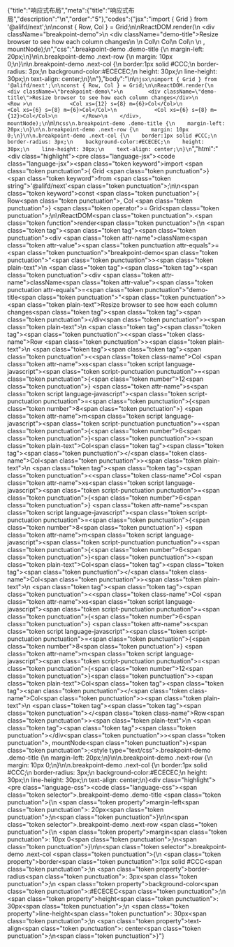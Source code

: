{"title":"响应式布局","meta":{"title":"响应式布局","description":"\n","order":"5"},"codes":{"jsx":"import { Grid } from '@alifd/next';\n\nconst { Row, Col } = Grid;\n\nReactDOM.render(\n    <div className=\"breakpoint-demo\">\n        <div className=\"demo-title\">Resize browser to see how each column changes</div>\n        <Row >\n            <Col xs={12} s={8} m={6}>Col</Col>\n            <Col xs={6} s={8} m={6}>Col</Col>\n            <Col xs={6} s={8} m={12}>Col</Col>\n        </Row>\n    </div>, mountNode);\n","css":".breakpoint-demo .demo-title {\n    margin-left: 20px;\n}\n\n.breakpoint-demo .next-row {\n    margin: 10px 0;\n}\n\n.breakpoint-demo .next-col {\n    border:1px solid #CCC;\n    border-radius: 3px;\n    background-color:#ECECEC;\n    height: 30px;\n    line-height: 30px;\n    text-align: center;\n}\n"},"body":"\n\n````jsx\nimport { Grid } from '@alifd/next';\n\nconst { Row, Col } = Grid;\n\nReactDOM.render(\n    <div className=\"breakpoint-demo\">\n        <div className=\"demo-title\">Resize browser to see how each column changes</div>\n        <Row >\n            <Col xs={12} s={8} m={6}>Col</Col>\n            <Col xs={6} s={8} m={6}>Col</Col>\n            <Col xs={6} s={8} m={12}>Col</Col>\n        </Row>\n    </div>, mountNode);\n````\n\n````css\n.breakpoint-demo .demo-title {\n    margin-left: 20px;\n}\n\n.breakpoint-demo .next-row {\n    margin: 10px 0;\n}\n\n.breakpoint-demo .next-col {\n    border:1px solid #CCC;\n    border-radius: 3px;\n    background-color:#ECECEC;\n    height: 30px;\n    line-height: 30px;\n    text-align: center;\n}\n````","html":"<script>(function(){\"use strict\";\n\nvar _next = require(\"@alifd/next\");\n\nvar Row = _next.Grid.Row,\n    Col = _next.Grid.Col;\n\n\nReactDOM.render(React.createElement(\n    \"div\",\n    { className: \"breakpoint-demo\" },\n    React.createElement(\n        \"div\",\n        { className: \"demo-title\" },\n        \"Resize browser to see how each column changes\"\n    ),\n    React.createElement(\n        Row,\n        null,\n        React.createElement(\n            Col,\n            { xs: 12, s: 8, m: 6 },\n            \"Col\"\n        ),\n        React.createElement(\n            Col,\n            { xs: 6, s: 8, m: 6 },\n            \"Col\"\n        ),\n        React.createElement(\n            Col,\n            { xs: 6, s: 8, m: 12 },\n            \"Col\"\n        )\n    )\n), mountNode);})()</script><div class=\"highlight\"><pre class=\"language-jsx\"><code class=\"language-jsx\"><span class=\"token keyword\">import</span> <span class=\"token punctuation\">{</span> Grid <span class=\"token punctuation\">}</span> <span class=\"token keyword\">from</span> <span class=\"token string\">'@alifd/next'</span><span class=\"token punctuation\">;</span>\n\n<span class=\"token keyword\">const</span> <span class=\"token punctuation\">{</span> Row<span class=\"token punctuation\">,</span> Col <span class=\"token punctuation\">}</span> <span class=\"token operator\">=</span> Grid<span class=\"token punctuation\">;</span>\n\nReactDOM<span class=\"token punctuation\">.</span><span class=\"token function\">render</span><span class=\"token punctuation\">(</span>\n    <span class=\"token tag\"><span class=\"token tag\"><span class=\"token punctuation\">&lt;</span>div</span> <span class=\"token attr-name\">className</span><span class=\"token attr-value\"><span class=\"token punctuation attr-equals\">=</span><span class=\"token punctuation\">\"</span>breakpoint-demo<span class=\"token punctuation\">\"</span></span><span class=\"token punctuation\">></span></span><span class=\"token plain-text\">\n        </span><span class=\"token tag\"><span class=\"token tag\"><span class=\"token punctuation\">&lt;</span>div</span> <span class=\"token attr-name\">className</span><span class=\"token attr-value\"><span class=\"token punctuation attr-equals\">=</span><span class=\"token punctuation\">\"</span>demo-title<span class=\"token punctuation\">\"</span></span><span class=\"token punctuation\">></span></span><span class=\"token plain-text\">Resize browser to see how each column changes</span><span class=\"token tag\"><span class=\"token tag\"><span class=\"token punctuation\">&lt;/</span>div</span><span class=\"token punctuation\">></span></span><span class=\"token plain-text\">\n        </span><span class=\"token tag\"><span class=\"token tag\"><span class=\"token punctuation\">&lt;</span><span class=\"token class-name\">Row</span></span> <span class=\"token punctuation\">></span></span><span class=\"token plain-text\">\n            </span><span class=\"token tag\"><span class=\"token tag\"><span class=\"token punctuation\">&lt;</span><span class=\"token class-name\">Col</span></span> <span class=\"token attr-name\">xs</span><span class=\"token script language-javascript\"><span class=\"token script-punctuation punctuation\">=</span><span class=\"token punctuation\">{</span><span class=\"token number\">12</span><span class=\"token punctuation\">}</span></span> <span class=\"token attr-name\">s</span><span class=\"token script language-javascript\"><span class=\"token script-punctuation punctuation\">=</span><span class=\"token punctuation\">{</span><span class=\"token number\">8</span><span class=\"token punctuation\">}</span></span> <span class=\"token attr-name\">m</span><span class=\"token script language-javascript\"><span class=\"token script-punctuation punctuation\">=</span><span class=\"token punctuation\">{</span><span class=\"token number\">6</span><span class=\"token punctuation\">}</span></span><span class=\"token punctuation\">></span></span><span class=\"token plain-text\">Col</span><span class=\"token tag\"><span class=\"token tag\"><span class=\"token punctuation\">&lt;/</span><span class=\"token class-name\">Col</span></span><span class=\"token punctuation\">></span></span><span class=\"token plain-text\">\n            </span><span class=\"token tag\"><span class=\"token tag\"><span class=\"token punctuation\">&lt;</span><span class=\"token class-name\">Col</span></span> <span class=\"token attr-name\">xs</span><span class=\"token script language-javascript\"><span class=\"token script-punctuation punctuation\">=</span><span class=\"token punctuation\">{</span><span class=\"token number\">6</span><span class=\"token punctuation\">}</span></span> <span class=\"token attr-name\">s</span><span class=\"token script language-javascript\"><span class=\"token script-punctuation punctuation\">=</span><span class=\"token punctuation\">{</span><span class=\"token number\">8</span><span class=\"token punctuation\">}</span></span> <span class=\"token attr-name\">m</span><span class=\"token script language-javascript\"><span class=\"token script-punctuation punctuation\">=</span><span class=\"token punctuation\">{</span><span class=\"token number\">6</span><span class=\"token punctuation\">}</span></span><span class=\"token punctuation\">></span></span><span class=\"token plain-text\">Col</span><span class=\"token tag\"><span class=\"token tag\"><span class=\"token punctuation\">&lt;/</span><span class=\"token class-name\">Col</span></span><span class=\"token punctuation\">></span></span><span class=\"token plain-text\">\n            </span><span class=\"token tag\"><span class=\"token tag\"><span class=\"token punctuation\">&lt;</span><span class=\"token class-name\">Col</span></span> <span class=\"token attr-name\">xs</span><span class=\"token script language-javascript\"><span class=\"token script-punctuation punctuation\">=</span><span class=\"token punctuation\">{</span><span class=\"token number\">6</span><span class=\"token punctuation\">}</span></span> <span class=\"token attr-name\">s</span><span class=\"token script language-javascript\"><span class=\"token script-punctuation punctuation\">=</span><span class=\"token punctuation\">{</span><span class=\"token number\">8</span><span class=\"token punctuation\">}</span></span> <span class=\"token attr-name\">m</span><span class=\"token script language-javascript\"><span class=\"token script-punctuation punctuation\">=</span><span class=\"token punctuation\">{</span><span class=\"token number\">12</span><span class=\"token punctuation\">}</span></span><span class=\"token punctuation\">></span></span><span class=\"token plain-text\">Col</span><span class=\"token tag\"><span class=\"token tag\"><span class=\"token punctuation\">&lt;/</span><span class=\"token class-name\">Col</span></span><span class=\"token punctuation\">></span></span><span class=\"token plain-text\">\n        </span><span class=\"token tag\"><span class=\"token tag\"><span class=\"token punctuation\">&lt;/</span><span class=\"token class-name\">Row</span></span><span class=\"token punctuation\">></span></span><span class=\"token plain-text\">\n    </span><span class=\"token tag\"><span class=\"token tag\"><span class=\"token punctuation\">&lt;/</span>div</span><span class=\"token punctuation\">></span></span><span class=\"token punctuation\">,</span> mountNode<span class=\"token punctuation\">)</span><span class=\"token punctuation\">;</span></code></pre></div><style type=\"text/css\">.breakpoint-demo .demo-title {\n    margin-left: 20px;\n}\n\n.breakpoint-demo .next-row {\n    margin: 10px 0;\n}\n\n.breakpoint-demo .next-col {\n    border:1px solid #CCC;\n    border-radius: 3px;\n    background-color:#ECECEC;\n    height: 30px;\n    line-height: 30px;\n    text-align: center;\n}</style><div class=\"highlight\"><pre class=\"language-css\"><code class=\"language-css\"><span class=\"token selector\">.breakpoint-demo .demo-title</span> <span class=\"token punctuation\">{</span>\n    <span class=\"token property\">margin-left</span><span class=\"token punctuation\">:</span> 20px<span class=\"token punctuation\">;</span>\n<span class=\"token punctuation\">}</span>\n\n<span class=\"token selector\">.breakpoint-demo .next-row</span> <span class=\"token punctuation\">{</span>\n    <span class=\"token property\">margin</span><span class=\"token punctuation\">:</span> 10px 0<span class=\"token punctuation\">;</span>\n<span class=\"token punctuation\">}</span>\n\n<span class=\"token selector\">.breakpoint-demo .next-col</span> <span class=\"token punctuation\">{</span>\n    <span class=\"token property\">border</span><span class=\"token punctuation\">:</span>1px solid #CCC<span class=\"token punctuation\">;</span>\n    <span class=\"token property\">border-radius</span><span class=\"token punctuation\">:</span> 3px<span class=\"token punctuation\">;</span>\n    <span class=\"token property\">background-color</span><span class=\"token punctuation\">:</span>#ECECEC<span class=\"token punctuation\">;</span>\n    <span class=\"token property\">height</span><span class=\"token punctuation\">:</span> 30px<span class=\"token punctuation\">;</span>\n    <span class=\"token property\">line-height</span><span class=\"token punctuation\">:</span> 30px<span class=\"token punctuation\">;</span>\n    <span class=\"token property\">text-align</span><span class=\"token punctuation\">:</span> center<span class=\"token punctuation\">;</span>\n<span class=\"token punctuation\">}</span></code></pre></div>"}